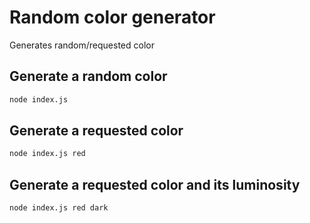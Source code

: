 # Random color generator

Generates random/requested color

## Generate a random color

```bash
node index.js
```

## Generate a requested color

```bash
node index.js red
```

## Generate a requested color and its luminosity

```bash
node index.js red dark
```
